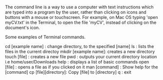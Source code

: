 The command line is a way to use a computer with text instructions which are typed into a program by the user, rather than clicking on icons and buttons with a mouse or touchscreen. For example, on Mac OS typing 'open myCV.txt' in the Terminal, to open the file 'myCV', instead of clicking on the document's icon. 

Some examples of Terminal commands.

cd [example name]   : change directory, to the specified [name]
ls                  : lists the files in the current directoy
mkdir [example name]: creates a new directory
touch [file]        : creates a new file 
pwd                 : outputs your current directory location i.e home/user/Downloads
help                : displays a list of basic commands 
open [file]         : opens a file as if you clicked on it
man [command]       : Show help for the [command]
cp [file][directory]: Copy [file] to [directory]
q                   : exit